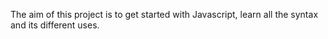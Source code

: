 The aim of this project is to get started with Javascript, learn all the syntax and its different uses.

